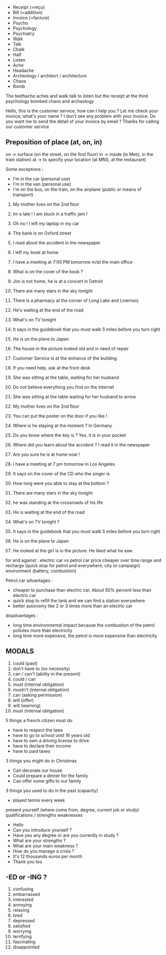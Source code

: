 
- Receipt (=reçu)
- Bill (=addition)
- Invoice (=facture)
- Psycho
- Psychology
- Psychiatry 
- Walk
- Talk
- Chalk
- Half
- Listen
- Ache
- Headache
- Archeology / architect / architecture
- Chaos
- Bomb

The teethache aches and walk talk to listen but the receipt at the third psychology bombed chaos and archeology 


Hello, this is the customer service, how can I help you ?
Let me check your invoice, what's your name ?
I don't see any problem with your invoice. Do you want me to send the detail of your invoice by email ?
Thanks for calling our customer service

## Preposition of place (at, on, in)

on -> surface (on the street, on the first floor)
in -> inside (in Metz, in the train station)
at -> to specify your location (at MNS, at the restaurant)

Some exceptions :
- I'm in the car (personal use)
- I'm in the van (personal use)
- I'm on the bus, on the train, on the airplane (public or means of transport)

1. My mother lives on the 2nd floor
2. Im a late ! I am stuck in a traffic jam !
3. Oh no ! I left my laptop in my car
4. The bank is on Oxford street 
5. I read about the accident in the newspaper
6. I left my book at home
7. I have a meeting at 7:00 PM tomorrow in/at the main office 
8. What is on the cover of the book ?
9. Jim is not home, he is at a concert in Detroit
10. There are many stars in the sky tonight 
11. There is a pharmacy at the corner of Long Lake and Livernois 
12. He's waiting at the end of the road 
13. What's on TV tonight 
14. It says in the guidebook that you must walk 5 miles before you turn right 
15. He is on the plane to Japan
16. The house in the picture looked old and in need of repair 
17. Customer Service is at the entrance of the building
18. If you need help, ask at the front desk
19. She was sitting at the table, waiting for her husband 
20. Do not believe everything you find on the internet 

1. She was sitting at the table waiting for her husband to arrive
2. My mother lives on the 2nd floor 
3. You can put the poster on the door if you like !
4. Where is he staying at the moment ? In Germany 
5. Do you know where the key is ? Yes, it is in your pocket
6. Where did you learn about the accident ? I read it in the newspaper 
7. Are you sure he is at home now !
8. I have a meeting at 7 pm tomorrow in Los Angeles 
9. It says on the cover of the CD who the singer is 
10. How long were you able to stay at the bottom ?
11. There are many stars in the sky tonight 
12. he was standing at the crossroads of his life
13. He is waiting at the end of the road 
14. What's on TV tonight ?
15. It says in the guidebook that you must walk 5 miles before you turn right 
16. He is on the plane to Japan
17. He looked at the girl is in the picture. He liked what he saw


for and against : electric car vs petrol car 
price 
cheaper over time 
range and recharge (quick stop for petrol and everywhere, city or campaign)
environment (battery, combustion)


Petrol car
advantages :
- cheaper to purchase than electric car. About 50% percent less than electric car 
- quick stop to refill the tank and we can find a station everywhere 
- better autonomy like 2 or 3 times more than an electric car 

disadvantages : 
- long time environmental impact because the combustion of the petrol pollutes more than electricity
- long time more expensive, the petrol is more expensive than electricity


## MODALS

1. could (past)
2. don't have to (no necessity)
3. can / can't (ability in the present)
4. could / can
5. must (internal obligation)
6. mustn't (internal obligation)
7. can (asking permission)
8. will (offer)
9. will (warning)
10. must (internal obligation)


5 things a french citizen must do

- have to respect the laws 
- have to go to school until 16 years old
- have to own a driving license to drive
- have to declare their income
- have to paid taxes 

3 things you might do in Christmas

- Can decorate our house
- Could prepare a dinner for the family 
- Can offer some gifts to our family

 3 things you used to do in the past (capacity)

- played tennis every week


present yourself (where come from, degree, current job or study)
qualifications / strengths
weaknesses

- Hello 
- Can you introduce yourself ?
- Have you any degree or are you currently in study ? 
- What are your strengths ?
- What are your main weakness ? 
- How do you manage a crisis ? 
- It's 12 thousands euros per month
- Thank you too

## -ED or -ING ?

1. confusing
2. embarrassed
3. interested
4. annoying
5. relaxing
6. tired
7. depressed
8. satisfied
9. worrying
10. terrifying
11. fascinating
12. disappointed


